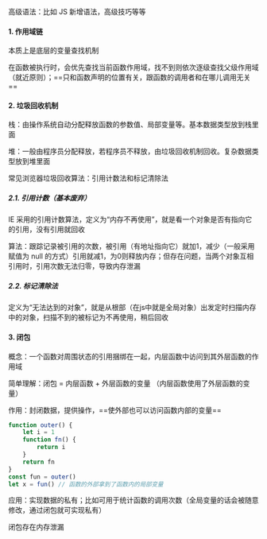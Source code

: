 高级语法：比如 JS 新增语法，高级技巧等等



#### 1. 作用域链

本质上是底层的变量查找机制

在函数被执行时，会优先查找当前函数作用域，找不到则依次逐级查找父级作用域（就近原则）；==只和函数声明的位置有关，跟函数的调用者和在哪儿调用无关==



#### 2. 垃圾回收机制

栈：由操作系统自动分配释放函数的参数值、局部变量等。基本数据类型放到栈里面

堆：一般由程序员分配释放，若程序员不释放，由垃圾回收机制回收。复杂数据类型放到堆里面

常见浏览器垃圾回收算法：引用计数法和标记清除法

##### 2.1. 引用计数（基本废弃）

IE 采用的引用计数算法，定义为“内存不再使用”，就是看一个对象是否有指向它的引用，没有引用就回收

算法：跟踪记录被引用的次数，被引用（有地址指向它）就加1，减少（一般采用赋值为 null 的方式）引用就减1，为0则释放内存；但存在问题，当两个对象互相引用时，引用次数无法归零，导致内存泄漏

##### 2.2. 标记清除法

定义为“无法达到的对象”，就是从根部（在js中就是全局对象）出发定时扫描内存中的对象，扫描不到的被标记为不再使用，稍后回收



#### 3. 闭包

概念：一个函数对周围状态的引用捆绑在一起，内层函数中访问到其外层函数的作用域

简单理解：闭包 = 内层函数 + 外层函数的变量 （内层函数使用了外层函数的变量）

作用：封闭数据，提供操作，==使外部也可以访问函数内部的变量==

```js
function outer() {
    let i = 1
    function fn() {
        return i
    }
    return fn
}
const fun = outer()
let x = fun() // 函数的外部拿到了函数内的局部变量
```

应用：实现数据的私有；比如可用于统计函数的调用次数（全局变量的话会被随意修改，通过闭包就可实现私有）

闭包存在内存泄漏























